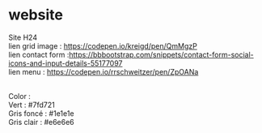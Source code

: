 # website
Site H24
<br>
lien grid image : https://codepen.io/kreigd/pen/QmMgzP <br>
lien contact form :https://bbbootstrap.com/snippets/contact-form-social-icons-and-input-details-55177097
<br>
lien menu : https://codepen.io/rrschweitzer/pen/ZpOANa
<br>
<br>





Color :
<br>Vert : #7fd721
<br>Gris foncé : #1e1e1e
<br>Gris clair : #e6e6e6

